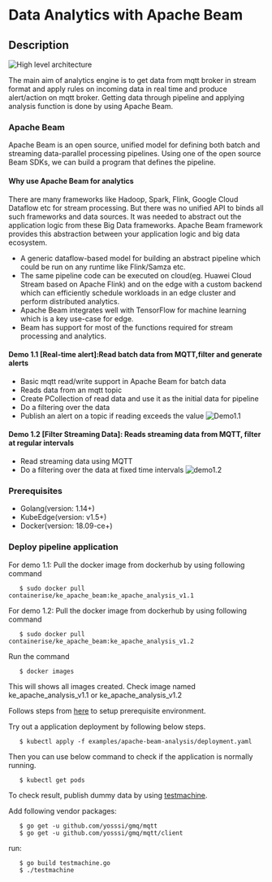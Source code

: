 # Data Analytics with Apache Beam

## Description

![High level architecture](Images/High_level_Arch.png "High Level Architecture")

The main aim of analytics engine is to get data from mqtt broker in stream format and apply rules on incoming data in real time and produce alert/action on mqtt broker. Getting data through pipeline and applying analysis function is done by using Apache Beam.

###  Apache Beam

Apache Beam is an open source, unified model for defining both batch and streaming data-parallel processing pipelines. Using one of the open source Beam SDKs, we can build a program that defines the pipeline.


#### Why use Apache Beam for analytics

There are many frameworks like Hadoop, Spark, Flink, Google Cloud Dataflow etc for stream processing. But there was no unified API to binds all such frameworks and data sources. It was needed to abstract out the application logic from these Big Data frameworks. Apache Beam framework provides this abstraction between your application logic and big data ecosystem.
- A generic dataflow-based model for building an abstract pipeline which could be run on any runtime like Flink/Samza etc.
- The same pipeline code can be executed on cloud(eg. Huawei Cloud Stream based on Apache Flink) and on the edge with a custom backend which can efficiently schedule workloads in an edge cluster and perform distributed analytics.
- Apache Beam integrates well with TensorFlow for machine learning which is a key use-case for edge.
- Beam has support for most of the functions required for stream processing and analytics.

#### Demo 1.1 [Real-time alert]:Read batch data from MQTT,filter and generate alerts
- Basic mqtt read/write support in Apache Beam for batch data
- Reads data from an mqtt topic
- Create PCollection of read data and use it as the initial data for pipeline
- Do a filtering over the data
- Publish an alert on a topic if reading exceeds the value
![Demo1.1](Images/Demo1.1.png "Demo1.1:Read batch data from MQTT,filter and generate alerts")

#### Demo 1.2 [Filter Streaming Data]: Reads streaming data from MQTT, filter at regular intervals
- Read streaming data using MQTT
- Do a filtering over the data at fixed time intervals
![demo1.2](Images/Demo1.2.png "Demo1.2:Reads streaming data from MQTT, filter at regular intervals")

### Prerequisites
- Golang(version: 1.14+)
- KubeEdge(version: v1.5+)
- Docker(version: 18.09-ce+)

### Deploy pipeline application
For demo 1.1:
Pull the docker image from dockerhub by using following command
```console
   $ sudo docker pull containerise/ke_apache_beam:ke_apache_analysis_v1.1
```
For demo 1.2:
Pull the docker image from dockerhub by using following command
```shell
   $ sudo docker pull containerise/ke_apache_beam:ke_apache_analysis_v1.2
```
Run the command
```console
   $ docker images
```
This will shows all images created. Check image named ke_apache_analysis_v1.1 or ke_apache_analysis_v1.2

Follows steps from [here](https://github.com/kubeedge/kubeedge/blob/master/README.md) to setup prerequisite environment.

Try out a application deployment by following below steps.
```console
   $ kubectl apply -f examples/apache-beam-analysis/deployment.yaml
```
Then you can use below command to check if the application is normally running.
```console
   $ kubectl get pods
```

To check result, publish dummy data by using [testmachine](publisher/testmachine.go).

Add following vendor packages:
```console
   $ go get -u github.com/yosssi/gmq/mqtt
   $ go get -u github.com/yosssi/gmq/mqtt/client
```
run:
```console
   $ go build testmachine.go
   $ ./testmachine
```
